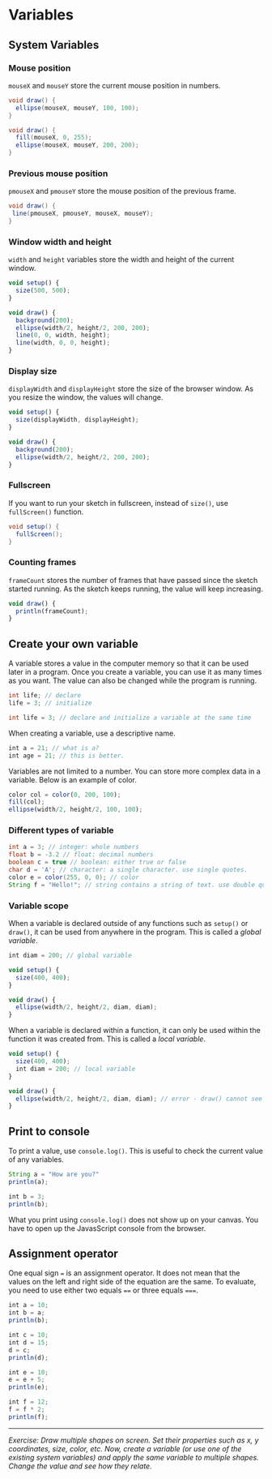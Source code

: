 # Variables

## System Variables

### Mouse position
`mouseX` and `mouseY` store the current mouse position in numbers.

```java
void draw() {
  ellipse(mouseX, mouseY, 100, 100);
}
```

```java
void draw() {
  fill(mouseX, 0, 255);
  ellipse(mouseX, mouseY, 200, 200);
}
```

### Previous mouse position
`pmouseX` and `pmouseY` store the mouse position of the previous frame.

```java
void draw() {
 line(pmouseX, pmouseY, mouseX, mouseY);
}
```

### Window width and height
`width` and `height` variables store the width and height of the current window.

```js
void setup() {
  size(500, 500);
}

void draw() {
  background(200);
  ellipse(width/2, height/2, 200, 200);
  line(0, 0, width, height);
  line(width, 0, 0, height);
}
```

### Display size
`displayWidth` and `displayHeight` store the size of the browser window. As you resize the window, the values will change.

```js
void setup() {
  size(displayWidth, displayHeight);
}

void draw() {
  background(200);
  ellipse(width/2, height/2, 200, 200);
}
```

### Fullscreen
If you want to run your sketch in fullscreen, instead of `size()`, use `fullScreen()` function.

```java
void setup() {
  fullScreen();
}
```

### Counting frames
`frameCount` stores the number of frames that have passed since the sketch started running. As the sketch keeps running, the value will keep increasing.

```js
void draw() {
  println(frameCount);
}
```

## Create your own variable
A variable stores a value in the computer memory so that it can be used later in a program. Once you create a variable, you can use it as many times as you want. The value can also be changed while the program is running.

```java
int life; // declare
life = 3; // initialize
```

```java
int life = 3; // declare and initialize a variable at the same time
```

When creating a variable, use a descriptive name.
```js
int a = 21; // what is a?
int age = 21; // this is better.
```

Variables are not limited to a number. You can store more complex data in a variable. Below is an example of color.
```js
color col = color(0, 200, 100);
fill(col);
ellipse(width/2, height/2, 100, 100);
```

### Different types of variable

```java
int a = 3; // integer: whole numbers
float b = -3.2 // float: decimal numbers
boolean c = true // boolean: either true or false
char d = 'A'; // character: a single character. use single quotes.
color e = color(255, 0, 0); // color
String f = "Hello!"; // string contains a string of text. use double quotes.
```


### Variable scope
When a variable is declared outside of any functions such as `setup()` or `draw()`, it can be used from anywhere in the program. This is called a *global variable*.
```js
int diam = 200; // global variable

void setup() {
  size(400, 400);
}

void draw() {
  ellipse(width/2, height/2, diam, diam);
}
```

When a variable is declared within a function, it can only be used within the function it was created from. This is called a *local variable*.

```js
void setup() {
  size(400, 400);
  int diam = 200; // local variable
}

void draw() {
  ellipse(width/2, height/2, diam, diam); // error - draw() cannot see diam variable.
}
```
  
## Print to console
To print a value, use `console.log()`. This is useful to check the current value of any variables.

```js
String a = "How are you?"
println(a);

int b = 3;
println(b);
```

What you print using `console.log()` does not show up on your canvas. You have to open up the JavasScript console from the browser.


## Assignment operator
One equal sign `=` is an assignment operator. It does not mean that the values on the left and right side of the equation are the same. To evaluate, you need to use either two equals `==` or three equals `===`.

```js
int a = 10;
int b = a;
println(b);

int c = 10;
int d = 15;
d = c;
println(d);

int e = 10;
e = e + 5;
println(e);

int f = 12;
f = f * 2;
println(f);
```
  
-----
*Exercise: Draw multiple shapes on screen. Set their properties such as x, y coordinates, size, color, etc. Now, create a variable (or use one of the existing system variables) and apply the same variable to multiple shapes. Change the value and see how they relate.*
